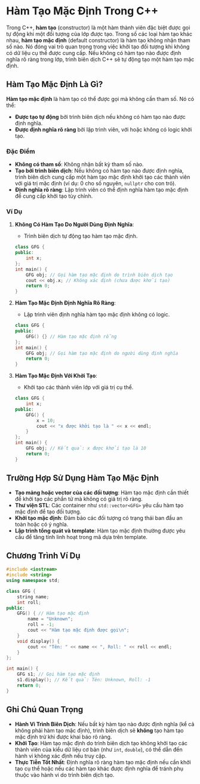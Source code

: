 # Hàm Tạo Mặc Định Trong C++

Trong C++, **hàm tạo** (constructor) là một hàm thành viên đặc biệt được gọi tự động khi một đối tượng của lớp được tạo. Trong số các loại hàm tạo khác nhau, **hàm tạo mặc định** (default constructor) là hàm tạo không nhận tham số nào. Nó đóng vai trò quan trọng trong việc khởi tạo đối tượng khi không có dữ liệu cụ thể được cung cấp. Nếu không có hàm tạo nào được định nghĩa rõ ràng trong lớp, trình biên dịch C++ sẽ tự động tạo một hàm tạo mặc định.

## Hàm Tạo Mặc Định Là Gì?

**Hàm tạo mặc định** là hàm tạo có thể được gọi mà không cần tham số. Nó có thể:
- **Được tạo tự động** bởi trình biên dịch nếu không có hàm tạo nào được định nghĩa.
- **Được định nghĩa rõ ràng** bởi lập trình viên, với hoặc không có logic khởi tạo.

### Đặc Điểm
- **Không có tham số**: Không nhận bất kỳ tham số nào.
- **Tạo bởi trình biên dịch**: Nếu không có hàm tạo nào được định nghĩa, trình biên dịch cung cấp một hàm tạo mặc định khởi tạo các thành viên với giá trị mặc định (ví dụ: 0 cho số nguyên, `nullptr` cho con trỏ).
- **Định nghĩa rõ ràng**: Lập trình viên có thể định nghĩa hàm tạo mặc định để cung cấp khởi tạo tùy chỉnh.

### Ví Dụ

1. **Không Có Hàm Tạo Do Người Dùng Định Nghĩa**:
   - Trình biên dịch tự động tạo hàm tạo mặc định.
   ```cpp
   class GFG {
   public:
       int x;
   };
   int main() {
       GFG obj; // Gọi hàm tạo mặc định do trình biên dịch tạo
       cout << obj.x; // Không xác định (chưa được khởi tạo)
       return 0;
   }
   ```

2. **Hàm Tạo Mặc Định Định Nghĩa Rõ Ràng**:
   - Lập trình viên định nghĩa hàm tạo mặc định không có logic.
   ```cpp
   class GFG {
   public:
       GFG() {} // Hàm tạo mặc định rỗng
   };
   int main() {
       GFG obj; // Gọi hàm tạo mặc định do người dùng định nghĩa
       return 0;
   }
   ```

3. **Hàm Tạo Mặc Định Với Khởi Tạo**:
   - Khởi tạo các thành viên lớp với giá trị cụ thể.
   ```cpp
   class GFG {
       int x;
   public:
       GFG() {
           x = 10;
           cout << "x được khởi tạo là " << x << endl;
       }
   };
   int main() {
       GFG obj; // Kết quả: x được khởi tạo là 10
       return 0;
   }
   ```

## Trường Hợp Sử Dụng Hàm Tạo Mặc Định
- **Tạo mảng hoặc vector của các đối tượng**: Hàm tạo mặc định cần thiết để khởi tạo các phần tử mà không có giá trị rõ ràng.
- **Thư viện STL**: Các container như `std::vector<GFG>` yêu cầu hàm tạo mặc định để tạo đối tượng.
- **Khởi tạo mặc định**: Đảm bảo các đối tượng có trạng thái ban đầu an toàn hoặc có ý nghĩa.
- **Lập trình tổng quát và template**: Hàm tạo mặc định thường được yêu cầu để tăng tính linh hoạt trong mã dựa trên template.

## Chương Trình Ví Dụ
```cpp
#include <iostream>
#include <string>
using namespace std;

class GFG {
    string name;
    int roll;
public:
    GFG() { // Hàm tạo mặc định
        name = "Unknown";
        roll = -1;
        cout << "Hàm tạo mặc định được gọi\n";
    }
    void display() {
        cout << "Tên: " << name << ", Roll: " << roll << endl;
    }
};

int main() {
    GFG s1; // Gọi hàm tạo mặc định
    s1.display(); // Kết quả: Tên: Unknown, Roll: -1
    return 0;
}
```

## Ghi Chú Quan Trọng
- **Hành Vi Trình Biên Dịch**: Nếu bất kỳ hàm tạo nào được định nghĩa (kể cả không phải hàm tạo mặc định), trình biên dịch sẽ **không** tạo hàm tạo mặc định trừ khi được khai báo rõ ràng.
- **Khởi Tạo**: Hàm tạo mặc định do trình biên dịch tạo không khởi tạo các thành viên của kiểu dữ liệu cơ bản (như `int`, `double`), có thể dẫn đến hành vi không xác định nếu truy cập.
- **Thực Tiễn Tốt Nhất**: Định nghĩa rõ ràng hàm tạo mặc định nếu cần khởi tạo cụ thể hoặc nếu các hàm tạo khác được định nghĩa để tránh phụ thuộc vào hành vi do trình biên dịch tạo.
